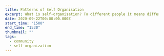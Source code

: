 ```yaml
---
title: Patterns of Self Organisation
excerpt: What is self-organisation? To different people it means differnt things, lets frame the conversation together and build a common context around what works and what doesnt work.
date: 2020-09-22T00:00:00.000Z
start_time: "1500"
end_time: "1530"
thumbnail: ""
tags:
  - community
  - self-organization
---
```

